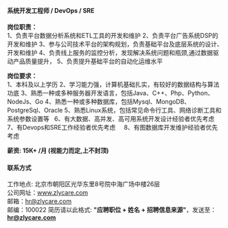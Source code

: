 #### 系统开发工程师 / DevOps / SRE

**岗位职责：**    
1、负责平台数据分析系统和ETL工具的开发和维护
2、负责平台广告系统DSP的开发和维护
3、参与公司技术平台的架构规划，负责基础平台及底层系统的设计、开发和维护
4、负责线上服务的监控分析，发现解决系统问题和瓶颈,通过数据驱动产品质量提升，
5、负责提升基础平台的自动化运维水平

**岗位要求：**    
1、本科及以上学历
2、学习能力强，计算机基础扎实，有较好的数据结构与算法功底
3、熟悉一种或多种服务器开发语言，包括Java、C++、Php、Python、NodeJs、Go
4、熟悉一种或多种数据库，包括Mysql、MongoDB、PostgreSql、Oracle
5、熟悉Linux系统，包括常见命令行工具、网络诊断工具和系统参数设置等   
6、有大数据、高并发、高可用系统开发设计经验者优先考虑  
7、有Devops和SRE工作经验者优先考虑     
8、有图数据库开发维护经验者优先考虑  

**薪资:  15K+ /月 (视能力而定,上不封顶)**  

#### 联系方式
工作地点: 北京市朝阳区光华东里8号院中海广场中楼26层      
公司网址：www.zlycare.com    
邮箱：hr@zlycare.com    
邮编：100022 
简历请以此格式: **"应聘职位 + 姓名 + 招聘信息来源"**，发送至：**hr@zlycare.com**    
